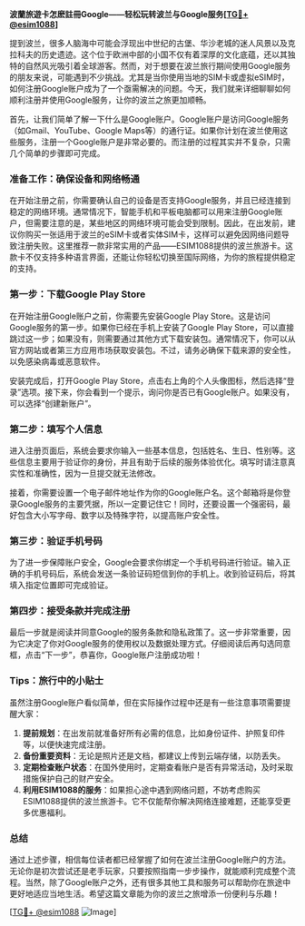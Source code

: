 **波蘭旅遊卡怎麽註冊Google——轻松玩转波兰与Google服务[[TG💪+ @esim1088](https://t.me/s/esim1088)]**

提到波兰，很多人脑海中可能会浮现出中世纪的古堡、华沙老城的迷人风景以及克拉科夫的历史遗迹。这个位于欧洲中部的小国不仅有着深厚的文化底蕴，还以其独特的自然风光吸引着全球游客。然而，对于想要在波兰旅行期间使用Google服务的朋友来说，可能遇到不少挑战。尤其是当你使用当地的SIM卡或虚拟eSIM时，如何注册Google账户成为了一个亟需解决的问题。今天，我们就来详细聊聊如何顺利注册并使用Google服务，让你的波兰之旅更加顺畅。

首先，让我们简单了解一下什么是Google账户。Google账户是访问Google服务（如Gmail、YouTube、Google Maps等）的通行证。如果你计划在波兰使用这些服务，注册一个Google账户是非常必要的。而注册的过程其实并不复杂，只需几个简单的步骤即可完成。

### **准备工作：确保设备和网络畅通**
在开始注册之前，你需要确认自己的设备是否支持Google服务，并且已经连接到稳定的网络环境。通常情况下，智能手机和平板电脑都可以用来注册Google账户，但需要注意的是，某些地区的网络环境可能会受到限制。因此，在出发前，建议你购买一张适用于波兰的eSIM卡或者实体SIM卡，这样可以避免因网络问题导致注册失败。这里推荐一款非常实用的产品——ESIM1088提供的波兰旅游卡。这款卡不仅支持多种语言界面，还能让你轻松切换至国际网络，为你的旅程提供稳定的支持。

### **第一步：下载Google Play Store**
在开始注册Google账户之前，你需要先安装Google Play Store。这是访问Google服务的第一步。如果你已经在手机上安装了Google Play Store，可以直接跳过这一步；如果没有，则需要通过其他方式下载安装包。通常情况下，你可以从官方网站或者第三方应用市场获取安装包。不过，请务必确保下载来源的安全性，以免感染病毒或恶意软件。

安装完成后，打开Google Play Store，点击右上角的个人头像图标，然后选择“登录”选项。接下来，你会看到一个提示，询问你是否已有Google账户。如果没有，可以选择“创建新账户”。

### **第二步：填写个人信息**
进入注册页面后，系统会要求你输入一些基本信息，包括姓名、生日、性别等。这些信息主要用于验证你的身份，并且有助于后续的服务体验优化。填写时请注意真实性和准确性，因为一旦提交就无法修改。

接着，你需要设置一个电子邮件地址作为你的Google账户名。这个邮箱将是你登录Google服务的主要凭据，所以一定要记住它！同时，还要设置一个强密码，最好包含大小写字母、数字以及特殊字符，以提高账户安全性。

### **第三步：验证手机号码**
为了进一步保障账户安全，Google会要求你绑定一个手机号码进行验证。输入正确的手机号码后，系统会发送一条验证码短信到你的手机上。收到验证码后，将其填入指定位置即可完成验证。

### **第四步：接受条款并完成注册**
最后一步就是阅读并同意Google的服务条款和隐私政策了。这一步非常重要，因为它决定了你对Google服务的使用权以及数据处理方式。仔细阅读后再勾选同意框，点击“下一步”，恭喜你，Google账户注册成功啦！

### **Tips：旅行中的小贴士**
虽然注册Google账户看似简单，但在实际操作过程中还是有一些注意事项需要提醒大家：

1. **提前规划**：在出发前就准备好所有必需的信息，比如身份证件、护照复印件等，以便快速完成注册。
2. **备份重要资料**：无论是照片还是文档，都建议上传到云端存储，以防丢失。
3. **定期检查账户状态**：在国外使用时，定期查看账户是否有异常活动，及时采取措施保护自己的财产安全。
4. **利用ESIM1088的服务**：如果担心途中遇到网络问题，不妨考虑购买ESIM1088提供的波兰旅游卡。它不仅能帮你解决网络连接难题，还能享受更多优惠福利。

### **总结**
通过上述步骤，相信每位读者都已经掌握了如何在波兰注册Google账户的方法。无论你是初次尝试还是老手玩家，只要按照指南一步步操作，就能顺利完成整个流程。当然，除了Google账户之外，还有很多其他工具和服务可以帮助你在旅途中更好地适应当地生活。希望这篇文章能为你的波兰之旅增添一份便利与乐趣！

[[TG💪+ @esim1088](https://t.me/s/esim1088) ![Image](https://i.postimg.cc/4NQfJmqS/Snipaste-2025-05-13-00-14-12.png)]